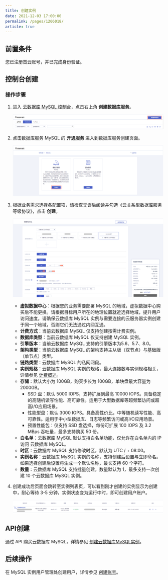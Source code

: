 ```yaml
---
title: 创建实例
date: 2021-12-03 17:00:00
permalink: /pages/1206018/
article: true
---
```



## 前置条件

您已注册首云账号，并已完成身份验证。

## 控制台创建

### 操作步骤

1. 进入 [云数据库 MySQL 控制台](https://console.capitalonline.net/dbinstances)，点击右上角 **创建数据库服务**。

   ![创建实例-控制台](./../../pic/mysql_console.png)

2. 点击数据库服务 MySQL 的 **开通服务** 进入到数据库服务创建页面。

   ![创建实例-选择MySQL](./../../pic/mysql_choose.png)

3. 根据业务需求选择各配置项，请检查无误后阅读并勾选《云关系型数据库服务等级协议》，点击 **创建**。

   ![创建实例-创建页](./../../pic/mysql_create.png)

   + **虚拟数据中心**：根据您的业务需要部署 MySQL 的地域，虚拟数据中心购买后不能更换。请根据目标用户所在的地理位置就近选择地域，提升用户访问速度。请确保云数据库 MySQL 实例与需要连接的云服务器实例创建于同一个地域，否则它们无法通过内网互通。
   + **计费方式**：当前云数据库 MySQL 仅支持创建按需计费实例。
   + **数据库类型**：当前云数据库 MySQL 仅支持创建 MySQL 实例。
   + **引擎版本**：当前云数据库 MySQL 支持的引擎版本为5.6、5.7、8.0。
   + **架构类型**：当前云数据库 MySQL 的架构支持主从版（双节点）与基础版（单节点）类型。
   + **链路类型**：云数据库 MySQL 的私网网段。
   + **实例规格**：云数据库 MySQL 实例的规格，最大连接数与实例规格相关，详情参见 [计费概述](./../../03.购买指南/00.计费概述.md)。
   + **存储**：默认大小为 100GB，购买步长为 100GB，单块盘最大容量为 2000GB。
     + SSD 盘：默认 5000 IOPS，支持扩展到最高 10000 IOPS。具备稳定的高随机读写性能、高可靠性。适用于大型数据库等超频繁访问或超高I/O应用场景。
     + 性能型盘：默认 3000 IOPS。具备高性价比，中等随机读写性能、高可靠性。适用于中小型数据库、日志等频繁访问或高I/O应用场景。
     + 预置性能包：仅支持 SSD 盘选择，每份可扩展 100 IOPS 及 3.2 MBps 吞吐量，最多支持购买 50 份。
   + **白名单**：云数据库 MySQL 默认支持白名单功能，仅允许在白名单内的 IP 访问 云数据库 MySQL。
   + **时区**：云数据库 MySQL 支持修改时区，默认为 UTC / + 08:00。
   + **实例名称**：云数据库 MySQL 实例的名称，支持创建后设置与立即命名。如果选择创建后设置将生成一个默认名称，最长支持 60 个字符。
   + **数量**：云数据库 MySQL 支持批量创建，数量默认为 1，最多支持一次创建 10 个云数据库 MySQL 实例。

4. 创建成功后页面会跳转至实例列表页，可以看到刚才创建的实例显示为创建中，耐心等待 3-5 分钟，实例状态变为运行中时，即可创建用户账户。

   ![创建实例-创建成功](./../../pic/mysql_sucess.png)

## API创建

通过 API 购买云数据库 MySQL，详情参见 [创建云数据库MySQL实例](./../../08.API文档/02.实例相关接口/02.创建云数据库MySQL实例.md)。

## 后续操作

在 MySQL 实例用户管理处创建用户，详情参见 [创建账号](./../04.账号管理/00.创建账号.md)。
